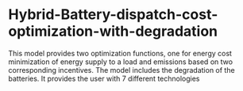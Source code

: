 # Hybrid-Battery-dispatch-cost-optimization-with-degradation
This model provides two optimization functions, one for energy cost minimization of energy supply to a load and emissions based on two corresponding incentives. The model includes the degradation of the batteries. It provides the user with 7 different technologies
